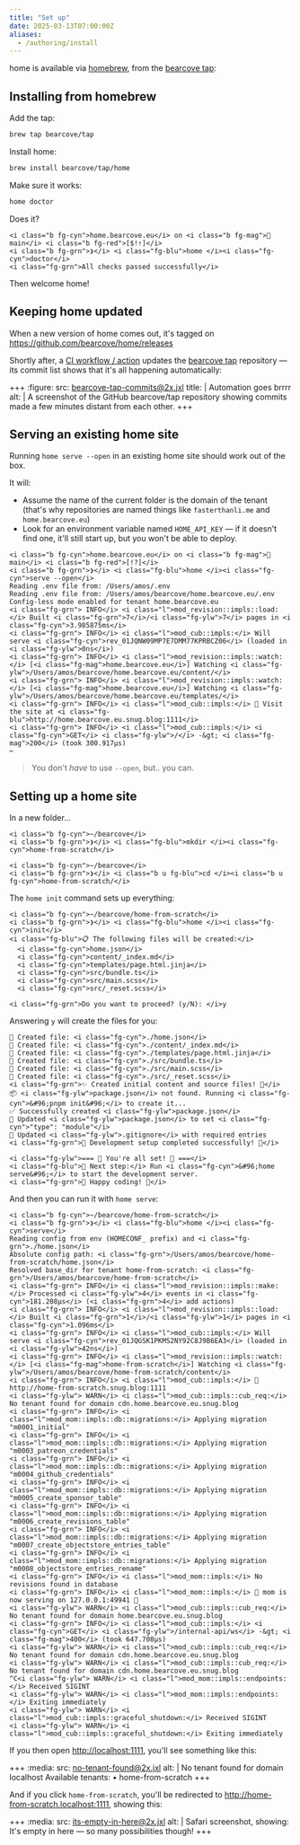```yaml
---
title: "Set up"
date: 2025-03-13T07:00:00Z
aliases:
  - /authoring/install
---
```


home is available via [homebrew](https://brew.sh), from the [bearcove tap](https://github.com/bearcove/tap):

## Installing from homebrew

Add the tap:

```bash
brew tap bearcove/tap
```

Install home:

```bash
brew install bearcove/tap/home
```

Make sure it works:

```bash
home doctor
```

Does it?

```term
<i class="b fg-cyn">home.bearcove.eu</i> on <i class="b fg-mag"> main</i> <i class="b fg-red">[$!⇡]</i>
<i class="b fg-grn">❯</i> <i class="fg-blu">home </i><i class="fg-cyn">doctor</i>
<i class="fg-grn">All checks passed successfully</i>
```

Then welcome home!

## Keeping home updated

When a new version of home comes out, it's tagged on <https://github.com/bearcove/home/releases>

Shortly after, a [CI workflow / action](https://github.com/bearcove/home/actions) updates
the [bearcove tap](https://github.com/bearcove/homebrew-tap) repository — its commit list shows
that it's all happening automatically:

+++
:figure:
    src: bearcove-tap-commits@2x.jxl
    title: |
        Automation goes brrrr
    alt: |
        A screenshot of the GitHub bearcove/tap repository showing commits made a few minutes distant from each other.
+++

## Serving an existing home site

Running `home serve --open` in an existing home site should work out of the box.

It will:

  * Assume the name of the current folder is the domain of the tenant
    (that's why repositories are named things like `fasterthanli.me`
    and `home.bearcove.eu`)
  * Look for an environment variable named `HOME_API_KEY` — if it doesn't
    find one, it'll still start up, but you won't be able to deploy.

```term
<i class="b fg-cyn">home.bearcove.eu</i> on <i class="b fg-mag"> main</i> <i class="b fg-red">[!?]</i>
<i class="b fg-grn">❯</i> <i class="fg-blu">home </i><i class="fg-cyn">serve --open</i>
Reading .env file from: /Users/amos/.env
Reading .env file from: /Users/amos/bearcove/home.bearcove.eu/.env
Config-less mode enabled for tenant home.bearcove.eu
<i class="fg-grn"> INFO</i> <i class="l">mod_revision::impls::load:</i> Built <i class="fg-grn">7</i>/<i class="fg-ylw">7</i> pages in <i class="fg-cyn">3.985875ms</i>
<i class="fg-grn"> INFO</i> <i class="l">mod_cub::impls:</i> Will serve <i class="fg-cyn">rev_01JQNW09MP7E7DMM77KPRBCZ06</i> (loaded in <i class="fg-ylw">0ns</i>)
<i class="fg-grn"> INFO</i> <i class="l">mod_revision::impls::watch:</i> [<i class="fg-mag">home.bearcove.eu</i>] Watching <i class="fg-ylw">/Users/amos/bearcove/home.bearcove.eu/content/</i>
<i class="fg-grn"> INFO</i> <i class="l">mod_revision::impls::watch:</i> [<i class="fg-mag">home.bearcove.eu</i>] Watching <i class="fg-ylw">/Users/amos/bearcove/home.bearcove.eu/templates/</i>
<i class="fg-grn"> INFO</i> <i class="l">mod_cub::impls:</i> 🦊 Visit the site at <i class="fg-blu">http://home.bearcove.eu.snug.blog:1111</i>
<i class="fg-grn"> INFO</i> <i class="l">mod_cub::impls:</i> <i class="fg-cyn">GET</i> <i class="fg-ylw">/</i> -&gt; <i class="fg-mag">200</i> (took 300.917µs)
✂️
```

> You don't _have_ to use `--open`, but.. you can.

## Setting up a home site

In a new folder...

```term
<i class="b fg-cyn">~/bearcove</i>
<i class="b fg-grn">❯</i> <i class="fg-blu">mkdir </i><i class="fg-cyn">home-from-scratch</i>

<i class="b fg-cyn">~/bearcove</i>
<i class="b fg-grn">❯</i> <i class="b u fg-blu">cd </i><i class="b u fg-cyn">home-from-scratch/</i>
```

The `home init` command sets up everything:

```term
<i class="b fg-cyn">~/bearcove/home-from-scratch</i>
<i class="b fg-grn">❯</i> <i class="fg-blu">home </i><i class="fg-cyn">init</i>
<i class="fg-blu">📋 The following files will be created:</i>
  <i class="fg-cyn">home.json</i>
  <i class="fg-cyn">content/_index.md</i>
  <i class="fg-cyn">templates/page.html.jinja</i>
  <i class="fg-cyn">src/bundle.ts</i>
  <i class="fg-cyn">src/main.scss</i>
  <i class="fg-cyn">src/_reset.scss</i>

<i class="fg-grn">Do you want to proceed? (y/N): </i>y
```

Answering `y` will create the files for you:

```term
📄 Created file: <i class="fg-cyn">./home.json</i>
📄 Created file: <i class="fg-cyn">./content/_index.md</i>
📄 Created file: <i class="fg-cyn">./templates/page.html.jinja</i>
📄 Created file: <i class="fg-cyn">./src/bundle.ts</i>
📄 Created file: <i class="fg-cyn">./src/main.scss</i>
📄 Created file: <i class="fg-cyn">./src/_reset.scss</i>
<i class="fg-grn">✨ Created initial content and source files! 🎉</i>
📦 <i class="fg-ylw">package.json</i> not found. Running <i class="fg-cyn">&#96;pnpm init&#96;</i> to create it...
✅ Successfully created <i class="fg-ylw">package.json</i>
🔄 Updated <i class="fg-ylw">package.json</i> to set <i class="fg-cyn">"type": "module"</i>
📝 Updated <i class="fg-ylw">.gitignore</i> with required entries
<i class="fg-grn">🚀 Development setup completed successfully! 🎊</i>

<i class="fg-ylw">=== 🌟 You're all set! 🌟 ===</i>
<i class="fg-blu">📌 Next step:</i> Run <i class="fg-cyn">&#96;home serve&#96;</i> to start the development server.
<i class="fg-grn">🎈 Happy coding! 🎈</i>
```

And then you can run it with `home serve`:

```term
<i class="b fg-cyn">~/bearcove/home-from-scratch</i>
<i class="b fg-grn">❯</i> <i class="fg-blu">home </i><i class="fg-cyn">serve</i>
Reading config from env (HOMECONF_ prefix) and <i class="fg-grn">./home.json</i>
Absolute config path: <i class="fg-grn">/Users/amos/bearcove/home-from-scratch/home.json</i>
Resolved base_dir for tenant home-from-scratch: <i class="fg-grn">/Users/amos/bearcove/home-from-scratch</i>
<i class="fg-grn"> INFO</i> <i class="l">mod_revision::impls::make:</i> Processed <i class="fg-ylw">4</i> events in <i class="fg-cyn">181.208µs</i> (<i class="fg-grn">4</i> add actions)
<i class="fg-grn"> INFO</i> <i class="l">mod_revision::impls::load:</i> Built <i class="fg-grn">1</i>/<i class="fg-ylw">1</i> pages in <i class="fg-cyn">1.096ms</i>
<i class="fg-grn"> INFO</i> <i class="l">mod_cub::impls:</i> Will serve <i class="fg-cyn">rev_01JQGSK1PKMS2NY92C8J9B6EA3</i> (loaded in <i class="fg-ylw">42ns</i>)
<i class="fg-grn"> INFO</i> <i class="l">mod_revision::impls::watch:</i> [<i class="fg-mag">home-from-scratch</i>] Watching <i class="fg-ylw">/Users/amos/bearcove/home-from-scratch/content</i>
<i class="fg-grn"> INFO</i> <i class="l">mod_cub::impls:</i> 🦊 http://home-from-scratch.snug.blog:1111
<i class="fg-ylw"> WARN</i> <i class="l">mod_cub::impls::cub_req:</i> No tenant found for domain cdn.home.bearcove.eu.snug.blog
<i class="fg-grn"> INFO</i> <i class="l">mod_mom::impls::db::migrations:</i> Applying migration "m0001_initial"
<i class="fg-grn"> INFO</i> <i class="l">mod_mom::impls::db::migrations:</i> Applying migration "m0003_patreon_credentials"
<i class="fg-grn"> INFO</i> <i class="l">mod_mom::impls::db::migrations:</i> Applying migration "m0004_github_credentials"
<i class="fg-grn"> INFO</i> <i class="l">mod_mom::impls::db::migrations:</i> Applying migration "m0005_create_sponsor_table"
<i class="fg-grn"> INFO</i> <i class="l">mod_mom::impls::db::migrations:</i> Applying migration "m0006_create_revisions_table"
<i class="fg-grn"> INFO</i> <i class="l">mod_mom::impls::db::migrations:</i> Applying migration "m0007_create_objectstore_entries_table"
<i class="fg-grn"> INFO</i> <i class="l">mod_mom::impls::db::migrations:</i> Applying migration "m0008_objectstore_entries_rename"
<i class="fg-grn"> INFO</i> <i class="l">mod_mom::impls:</i> No revisions found in database
<i class="fg-grn"> INFO</i> <i class="l">mod_mom::impls:</i> 🐻 mom is now serving on 127.0.0.1:49941 💅
<i class="fg-ylw"> WARN</i> <i class="l">mod_cub::impls::cub_req:</i> No tenant found for domain home.bearcove.eu.snug.blog
<i class="fg-grn"> INFO</i> <i class="l">mod_cub::impls:</i> <i class="fg-cyn">GET</i> <i class="fg-ylw">/internal-api/ws</i> -&gt; <i class="fg-mag">400</i> (took 647.708µs)
<i class="fg-ylw"> WARN</i> <i class="l">mod_cub::impls::cub_req:</i> No tenant found for domain cdn.home.bearcove.eu.snug.blog
<i class="fg-ylw"> WARN</i> <i class="l">mod_cub::impls::cub_req:</i> No tenant found for domain cdn.home.bearcove.eu.snug.blog
^C<i class="fg-ylw"> WARN</i> <i class="l">mod_mom::impls::endpoints:</i> Received SIGINT
<i class="fg-ylw"> WARN</i> <i class="l">mod_mom::impls::endpoints:</i> Exiting immediately
<i class="fg-ylw"> WARN</i> <i class="l">mod_cub::impls::graceful_shutdown:</i> Received SIGINT
<i class="fg-ylw"> WARN</i> <i class="l">mod_cub::impls::graceful_shutdown:</i> Exiting immediately
```

If you then open <http://localhost:1111>, you'll see something like this:

+++
:media:
    src: no-tenant-found@2x.jxl
    alt: |
        No tenant found for domain localhost
        Available tenants:
        • home-from-scratch
+++

And if you click `home-from-scratch`, you'll be redirected to
<http://home-from-scratch.localhost:1111>, showing this:

+++
:media:
    src: its-empty-in-here@2x.jxl
    alt: |
        Safari screenshot, showing: It's empty in here — so many possibilities though!
+++
